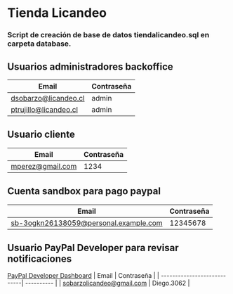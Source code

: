 # Tienda Licandeo

### Script de creación de base de datos **tiendalicandeo.sql** en carpeta **database**.

## Usuarios administradores backoffice

| Email                 | Contraseña |
| --------------------- | ---------- |
| dsobarzo@licandeo.cl  | admin      |
| ptrujillo@licandeo.cl | admin      |

## Usuario cliente

| Email                 | Contraseña |
| --------------------- | ---------- |
| mperez@gmail.com      | 1234       |

## Cuenta sandbox para pago paypal
| Email                                   | Contraseña |
| ----------------------------------------| ---------- |
| sb-3ogkn26138059@personal.example.com   | 12345678   |

## Usuario PayPal Developer para revisar notificaciones
[PayPal Developer Dashboard](https://developer.paypal.com/dashboard/notifications)
| Email                       | Contraseña |
| ----------------------------| ---------- |
| sobarzolicandeo@gmail.com   | Diego.3062 |

